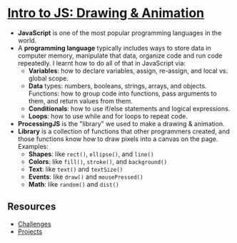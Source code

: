 # [Intro to JS: Drawing & Animation](https://www.khanacademy.org/computing/computer-programming/programming)

- **JavaScript** is one of the most popular programming languages in the world.
- A **programming language** typically includes ways to store data in computer memory, manipulate that data, organize code and run code repeatedly. I learnt how to do all of that in JavaScript via:
  - **Variables**: how to declare variables, assign, re-assign, and local vs. global scope.
  - **Data** types: numbers, booleans, strings, arrays, and objects.
  Functions: how to group code into functions, pass arguments to them, and return values from them.
  - **Conditionals**: how to use if/else statements and logical expressions.
  - **Loops**: how to use while and for loops to repeat code.
- **ProcessingJS** is the "library" we used to make a drawing & animation.
- **Library** is a collection of functions that other programmers created, and those functions know how to draw pixels into a canvas on the page. Examples:
  - **Shapes**: like `rect()`, `ellipse()`, and `line()`
  - **Colors**: like `fill()`, `stroke()`, and `background()`
  - **Text**: like `text()` and `textSize()`
  - **Events**: like `draw()` and `mousePressed()`
  - **Math**: like `random()` and `dist()`


## Resources

- [Challenges](challenges/README.md)
- [Projects](projects/README.md)